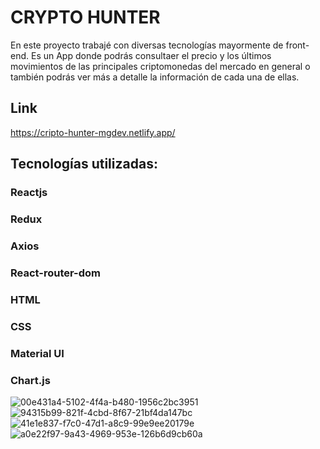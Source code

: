 # CRYPTO HUNTER

En este proyecto trabajé con diversas tecnologías mayormente de front-end.
Es un App donde podrás consultaer el precio y los últimos movimientos de las principales criptomonedas del mercado en general o también podrás ver más a detalle la información de cada una de ellas.

## Link

https://cripto-hunter-mgdev.netlify.app/

## Tecnologías utilizadas:

### Reactjs
### Redux
### Axios
### React-router-dom
### HTML
### CSS
### Material UI
### Chart.js

![00e431a4-5102-4f4a-b480-1956c2bc3951](https://user-images.githubusercontent.com/81318237/173613578-ebc52754-26c8-40e8-92d7-0ec4c47858ef.jpg)
![94315b99-821f-4cbd-8f67-21bf4da147bc](https://user-images.githubusercontent.com/81318237/173613630-100867c0-fb73-4649-94d8-ff37d788b6f1.jpg)
![41e1e837-f7c0-47d1-a8c9-99e9ee20179e](https://user-images.githubusercontent.com/81318237/173613652-21b20c81-6c2e-4df9-8577-1b3cf594b062.jpg)
![a0e22f97-9a43-4969-953e-126b6d9cb60a](https://user-images.githubusercontent.com/81318237/173613659-ee919e10-63d2-4752-9eab-44a3a77813c4.jpg)
